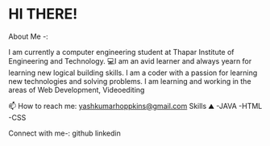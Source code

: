 # HI THERE!


About Me -:

I am currently a computer engineering student at Thapar Institute of Engineering and Technology.
💻I am an avid learner and always yearn for learning new logical building skills. 
I am a coder with a passion for learning new technologies and solving problems.
I am learning and working in the areas of Web Development, Videoediting

📫 How to reach me: yashkumarhoppkins@gmail.com
Skills ⛰️
-JAVA
-HTML
-CSS      

Connect with me-:
github linkedin
